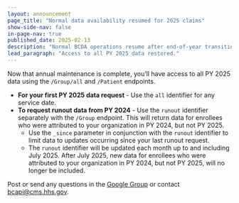 ```yaml
---
layout: announcement
page_title: "Normal data availability resumed for 2025 claims"
show-side-nav: false
in-page-nav: true
published_date: 2025-02-13
description: "Normal BCDA operations resume after end-of-year transition."
lead_paragraph: "Access to all PY 2025 data restored."
---
```


Now that annual maintenance is complete, you’ll have access to all PY 2025 data using the `/Group/all` and `/Patient` endpoints. 
- **For your first PY 2025 data request** - Use the `all` identifier for any service date.
- **To request runout data from PY 2024** - Use the `runout` identifier separately with the `/Group` endpoint. This will return data for enrollees who were attributed to your organization in PY 2024, but not PY 2025.
  - Use the `_since` parameter in conjunction with the `runout` identifier to limit data to updates occurring since your last runout request.
  - The `runout` identifier will be updated each month up to and including July 2025. After July 2025, new data for enrollees who were attributed to your organization in PY 2024, but not PY 2025, will no longer be included.

Post or send any questions in the <a href="https://groups.google.com/g/bc-api" target="_blank" rel="nofollow noreferrer">Google Group</a> or contact [bcapi@cms.hhs.gov](mailto:bcapi@cms.hhs.gov).
